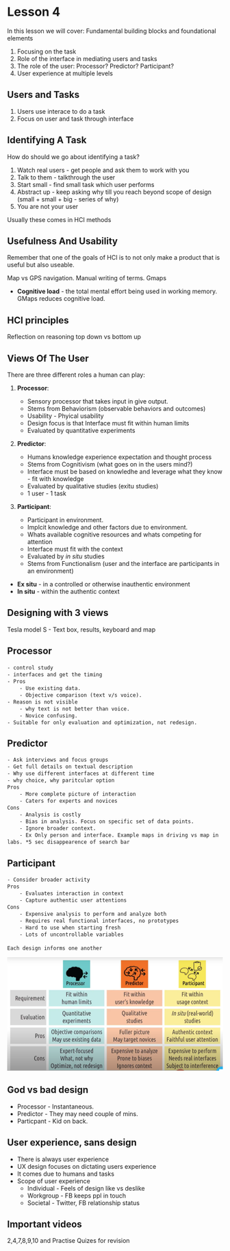 # Lesson 4

In this lesson we will cover: Fundamental building blocks and foundational elements

1. Focusing on the task
2. Role of the interface in mediating users and tasks
3. The role of the user: Processor? Predictor? Participant?
4. User experience at multiple levels


## Users and Tasks
1. Users use interace to do a task
2. Focus on user and task through interface 


## Identifying A Task
 
How do should we go about identifying a task?

1. Watch real users - get people and ask them to work with you
2. Talk to them - talkthrough the user 
3. Start small - find small task which user performs
4. Abstract up - keep asking why till you reach beyond scope of design (small + small + big - series of why)
5. You are not your user

Usually these comes in HCI methods

## Usefulness And Usability

Remember that one of the goals of HCI is to not only make a product that is useful but also useable. 

Map vs GPS navigation. Manual writing of terms. Gmaps

- **Cognitive load** - the total mental effort being used in working memory.  GMaps reduces cognitive load.

## HCI principles

Reflection on reasoning top down vs bottom up


## Views Of The User

There are three different roles a human can play:

1. **Processor**:

   - Sensory processor that takes input in give output.
   - Stems from Behaviorism (observable behaviors and outcomes) 
   - Usability - Phyical usability 
   - Design focus is that Interface must fit within human limits
   - Evaluated by quantitative experiments

2. **Predictor**:

   - Humans knowledge experience expectation and thought process
   - Stems from Cognitivism (what goes on in the users mind?)
   - Interface must be based on knowledhe and leverage what they know - fit with knowledge
   - Evaluated by qualitative studies (exitu studies)
   - 1 user - 1 task

3. **Participant**:

   - Participant in environment. 
   - Implcit knowledge and other factors due to environment.
   - Whats available cognitive resources and whats competing for attention
   - Interface must fit with the context
   - Evaluated by _in situ_ studies
   - Stems from Functionalism (user and the interface are participants in an environment)

- **Ex situ** - in a controlled or otherwise inauthentic environment
- **In situ** - within the authentic context


## Designing with 3 views

Tesla model S - Text box, results, keyboard and map

Processor
---------
	- control study
	- interfaces and get the timing
	- Pros
		- Use existing data.
		- Objective comparison (text v/s voice).
	- Reason is not visible
		- why text is not better than voice.
		- Novice confusing.
	- Suitable for only evaluation and optimization, not redesign.

Predictor
----------
	- Ask interviews and focus groups
	- Get full details on textual description
	- Why use different interfaces at different time
	- why choice, why paritcular option
	Pros
		- More complete picture of interaction
		- Caters for experts and novices
	Cons
		- Analysis is costly
		- Bias in analysis. Focus on specific set of data points.
		- Ignore broader context. 
		- Ex Only person and interface. Example maps in driving vs map in labs. *5 sec disappearence of search bar


Participant
-----------
	- Consider broader activity
	Pros
		- Evaluates interaction in context
		- Capture authentic user attentions
	Cons
		- Expensive analysis to perform and analyze both
		- Requires real functional interfaces, no prototypes
		- Hard to use when starting fresh
		- Lots of uncontrollable variables

	Each design informs one another	


![Different Models](./img1.png)


## God vs bad design
- Processor - Instantaneous.
- Predictor - They may need couple of mins.
- Particpant - Kid on back.


## User experience, sans design
- There is always user experience
- UX design focuses on dictating users experience
- It comes due to humans and tasks
- Scope of user experience
	- Individual - Feels of design like vs deslike
	- Workgroup - FB keeps ppl in touch
	- Societal - Twitter, FB relationship status

## Important videos
2,4,7,8,9,10 and Practise Quizes for revision
